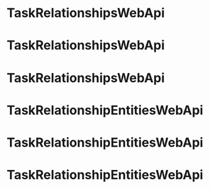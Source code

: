 # TaskRelationshipsWebApi
# TaskRelationshipsWebApi
# TaskRelationshipsWebApi
# TaskRelationshipEntitiesWebApi
# TaskRelationshipEntitiesWebApi
# TaskRelationshipEntitiesWebApi
